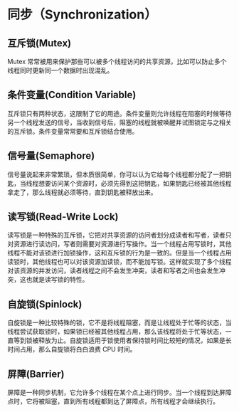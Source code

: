 同步（Synchronization）
=================

## 互斥锁(Mutex)

Mutex 常常被用来保护那些可以被多个线程访问的共享资源，比如可以防止多个线程同时更新同一个数据时出现混乱。

## 条件变量(Condition Variable)

互斥锁只有两种状态，这限制了它的用途。条件变量则允许线程在阻塞的时候等待另一个线程发送的信号，当收到信号后，阻塞的线程就被唤醒并试图锁定与之相关的互斥锁。条件变量常常要和互斥锁结合使用。

## 信号量(Semaphore)

信号量说起来非常繁琐，但本质很简单，你可以认为它给每个线程都分配了一把钥匙，当线程想要访问某个资源时，必须先得到这把钥匙，如果钥匙已经被其他线程拿走了，那么线程就必须等待，直到钥匙被释放出来。

## 读写锁(Read-Write Lock)

读写锁是一种特殊的互斥锁，它把对共享资源的访问者划分成读者和写者，读者只对资源进行读访问，写者则需要对资源进行写操作。当一个线程占用写锁时，其他线程不能对该锁进行加锁操作，这和互斥锁的行为是一致的。但是当一个线程占用读锁时，其他线程也可以对该资源加读锁，而不能加写锁。这样就实现了多个线程对该资源的并发访问，读者线程之间不会发生冲突，读者和写者之间也会发生冲突，这也就是读写锁的特性。

## 自旋锁(Spinlock)

自旋锁是一种比较特殊的锁，它不是将线程阻塞，而是让线程处于忙等的状态，当线程尝试获取锁时，如果锁已经被其他线程占用，那么该线程将处于忙等状态，一直等到锁被释放为止。自旋锁适用于锁使用者保持锁时间比较短的情况，如果是长时间占用，那么自旋锁将白白浪费 CPU 时间。

## 屏障(Barrier)

屏障是一种同步机制，它允许多个线程在某个点上进行同步。当一个线程到达屏障点时，它将被阻塞，直到所有线程都到达了屏障点，所有线程才会继续执行。



